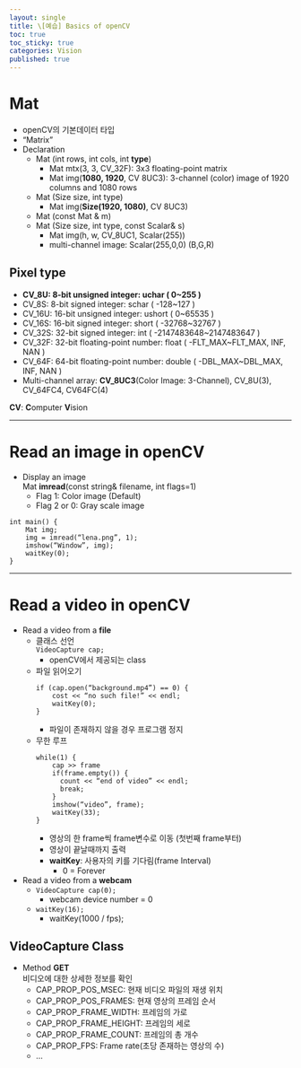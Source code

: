 ```yaml
---
layout: single
title: \[예습] Basics of openCV
toc: true
toc_sticky: true
categories: Vision
published: true
---
```


# Mat 
* openCV의 기본데이터 타입 
* “Matrix”
* Declaration
    * Mat (int rows, int cols, int **type**)
        * Mat mtx(3, 3, CV_32F): 3x3 floating-point matrix
        * Mat img(**1080, 1920**, CV 8UC3): 3-channel (color) image of 1920 columns and 1080 rows
    * Mat (Size size, int type)
        * Mat img(**Size(1920, 1080)**, CV 8UC3)
    * Mat (const Mat & m)
    * Mat (Size size, int type, const Scalar& s)
        * Mat img(h, w, CV_8UC1, Scalar(255))
        * multi-channel image: Scalar(255,0,0) (B,G,R)

## Pixel **type**
* **CV_8U: 8-bit unsigned integer: uchar ( 0~255 )**
* CV_8S: 8-bit signed integer: schar ( -128~127 )
* CV_16U: 16-bit unsigned integer: ushort ( 0~65535 )
* CV_16S: 16-bit signed integer: short ( -32768~32767 )
* CV_32S: 32-bit signed integer: int ( -2147483648~2147483647 )
* CV_32F: 32-bit floating-point number: float ( -FLT_MAX~FLT_MAX, INF, NAN )
* CV_64F: 64-bit floating-point number: double ( -DBL_MAX~DBL_MAX, INF, NAN )
* Multi-channel array: **CV_8UC3**(Color Image: 3-Channel), CV_8U(3), CV_64FC4, CV64FC(4)

**CV**: **C**omputer **V**ision

------------

# Read an image in openCV
* Display an image<br/>
  Mat **imread**(const string& filename, int flags=1)
    * Flag 1: Color image (Default)
    * Flag 2 or 0: Gray scale image
    
```
int main() {
	Mat img;
	img = imread(“lena.png”, 1);
	imshow(“Window”, img);
	waitKey(0);
}
```

------------

# Read a video in openCV

* Read a video from a **file**
    * 클래스 선언<br/>
      ```VideoCapture cap;```
        * openCV에서 제공되는 class
    * 파일 읽어오기<br/>
      ```
      if (cap.open(“background.mp4”) == 0) {
          cost << “no such file!” << endl;
          waitKey(0);
      }
      ```
      * 파일이 존재하지 않을 경우 프로그램 정지
    * 무한 루프<br/>
      ```
      while(1) {
          cap >> frame
          if(frame.empty()) {
            count << “end of video” << endl;
            break;
          }
          imshow(“video”, frame);
          waitKey(33);
      }
      ```
      * 영상의 한 frame씩 frame변수로 이동 (첫번째 frame부터)
      * 영상이 끝날때까지 출력
      * **waitKey**: 사용자의 키를 기다림(frame Interval)
          * 0 = Forever
* Read a video from a **webcam**
    * ```VideoCapture cap(0);```
        * webcam device number = 0
    * ```waitKey(16);```
        * waitKey(1000 / fps);


## VideoCapture Class
* Method **GET**<br>
  비디오에 대한 상세한 정보를 확인
    * CAP_PROP_POS_MSEC: 현재 비디오 파일의 재생 위치
    * CAP_PROP_POS_FRAMES: 현재 영상의 프레임 순서
    * CAP_PROP_FRAME_WIDTH: 프레임의 가로
    * CAP_PROP_FRAME_HEIGHT: 프레임의 세로
    * CAP_PROP_FRAME_COUNT: 프레임의 총 개수
    * CAP_PROP_FPS: Frame rate(초당 존재하는 영상의 수)
    * …

